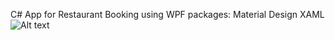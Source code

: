 C# App for Restaurant Booking using WPF
packages: Material Design XAML ![Alt text](https://avatars.githubusercontent.com/u/16655083?s=200&v=4) 
